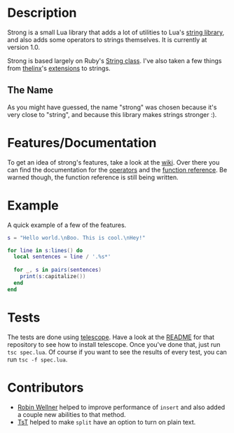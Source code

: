 # Description

Strong is a small Lua library that adds a lot of utilities to Lua's [string library](http://www.lua.org/manual/5.1/manual.html#5.4), and also adds some operators to strings themselves. It is currently at version 1.0.

Strong is based largely on Ruby's [String class](http://www.ruby-doc.org/core/classes/String.html). I've also taken a few things from [thelinx](http://github.com/thelinx)'s [extensions](https://github.com/TheLinx/loveclass/blob/master/stringextensions.lua) to strings.

## The Name

As you might have guessed, the name "strong" was chosen because it's very close to "string", and because this library makes strings stronger :).

# Features/Documentation

To get an idea of strong's features, take a look at the [wiki](https://github.com/BlackBulletIV/strong/wiki). Over there you can find the documentation for the [operators](https://github.com/BlackBulletIV/strong/wiki/Operators) and the [function reference](https://github.com/BlackBulletIV/strong/wiki/Function-reference). Be warned though, the function reference is still being written.

# Example

A quick example of a few of the features.

``` lua
s = "Hello world.\nBoo. This is cool.\nHey!"

for line in s:lines() do
  local sentences = line / '.%s*'
  
  for _, s in pairs(sentences)
    print(s:capitalize())
  end
end
```

# Tests

The tests are done using [telescope](https://github.com/norman/telescope). Have a look at the [README](https://github.com/norman/telescope#readme) for that repository to see how to install telescope. Once you've done that, just run `tsc spec.lua`. Of course if you want to see the results of every test, you can run `tsc -f spec.lua`.

# Contributors

* [Robin Wellner](http://gvxdev.wordpress.com/) helped to improve performance of `insert` and also added a couple new abilities to that method.
* [TsT](http://love2d.org/wiki/User:TsT) helped to make `split` have an option to turn on plain text.
